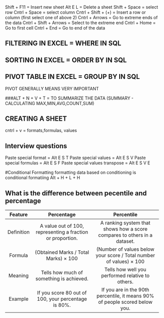 
Shift + F11 = Insert new sheet
Alt E L = Delete a sheet
Shift + Space = select row
Cntrl + Space = select column
Cntrl + Shift + (+) = Insert a row or column (first select one of above 2)
Cntrl + Arrows = Go to extreme ends of the data
Cntrl + Shift + Arrows = Select to the extreme end
Cntrl + Home = Go to first cell
Cntrl + End = Go to end of the data

## FILTERING IN EXCEL = WHERE IN SQL

## SORTING IN EXCEL = ORDER BY IN SQL

## PIVOT TABLE IN EXCEL = GROUP BY IN  SQL
PIVOT GENERALLY MEANS VERY IMPORTANT

###ALT + N + V + T = TO SUMMARIZE THE DATA (SUMMARY - CALCULATING MAX,MIN,AVG,COUNT,SUM)


## CREATING A SHEET
cntrl + v = formats,formulas, values

## Interview questions
Paste special format =  Alt E S T 
Paste special values = Alt E S V
Paste special formulas = Alt E S F
Paste special values transpose = Alt E S V E


#Conditional Formatting
formatting data based on conditioning is conditional formatiing
Alt + H + L + H 

## What is the difference between pecentile and percentage
| Feature | Percentage | Percentile|
|:--------:|:---------:|:---------:|
| Definition| A value out of 100, representing a fraction or proportion.|A ranking system that shows how a score compares to others in a dataset.|
|Formula| (Obtained Marks / Total Marks) × 100 | (Number of values below your score / Total number of values) × 100|
|Meaning | Tells how much of something is achieved. | Tells how well you performed relative to others.|
| Example | 	If you score 80 out of 100, your percentage is 80%. | If you are in the 90th percentile, it means 90% of people scored below you. |




